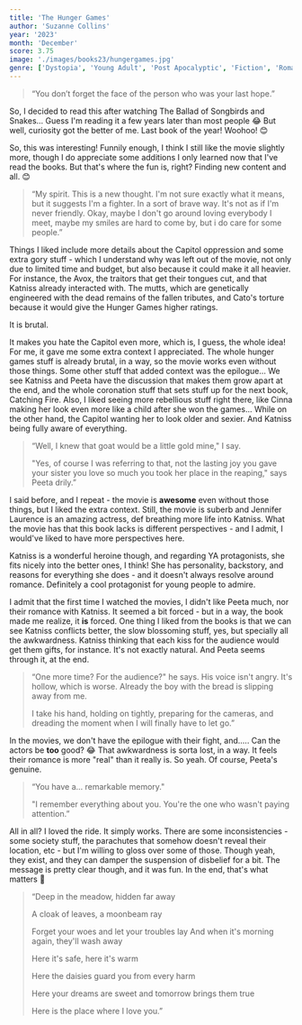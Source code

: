 ```yaml
---
title: 'The Hunger Games'
author: 'Suzanne Collins'
year: '2023'
month: 'December'
score: 3.75
image: './images/books23/hungergames.jpg'
genre: ['Dystopia', 'Young Adult', 'Post Apocalyptic', 'Fiction', 'Romance', 'Teen']
---
```


> “You don’t forget the face of the person who was your last hope.”

So, I decided to read this after watching The Ballad of Songbirds and Snakes... Guess I'm reading it a few years later
than most people 😂 But well, curiosity got the better of me. Last book of the year! Woohoo! 😊

So, this was interesting! Funnily enough, I think I still like the movie slightly more, though I do appreciate some additions I only learned now that I've read the books. But that's where the fun is, right? Finding new content and all. 😊

> “My spirit. This is a new thought. I'm not sure exactly what it means, but it suggests I'm a fighter. In a sort of brave way. It's not as if I'm never friendly. Okay, maybe I don't go around loving everybody I meet, maybe my smiles are hard to come by, but i do care for some people.”

Things I liked include more details about the Capitol oppression and some extra gory stuff - which I understand why was left out of the movie, not only due to limited time and budget, but also because it could make it all heavier. For instance, the Avox, the traitors that get their tongues cut, and that Katniss already interacted with. The mutts, which are genetically engineered with the dead remains of the fallen tributes, and Cato's torture because it would give the Hunger Games higher ratings.

It is brutal.

It makes you hate the Capitol even more, which is, I guess, the whole idea! For me, it gave me some extra context I appreciated. The whole hunger games stuff is already brutal, in a way, so the movie works even without those things. Some other stuff that added context was the epilogue... We see Katniss and Peeta have the discussion that makes them grow apart at the end, and the whole coronation stuff that sets stuff up for the next book, Catching Fire. Also, I liked seeing more rebellious stuff right there, like Cinna making her look even more like a child after she won the games... While on the other hand, the Capitol wanting her to look older and sexier. And Katniss being fully aware of everything.

> “Well, I knew that goat would be a little gold mine," I say.
>
> "Yes, of course I was referring to that, not the lasting joy you gave your sister you love so much you took her place in the reaping," says Peeta drily.”

I said before, and I repeat - the movie is **awesome** even without those things, but I liked the extra context. Still, the movie is suberb and Jennifer Laurence is an amazing actress, def breathing more life into Katniss. What the movie has that this book lacks is different perspectives - and I admit, I would've liked to have more perspectives here.

Katniss is a wonderful heroine though, and regarding YA protagonists, she fits nicely into the better ones, I think! She has personality, backstory, and reasons for everything she does - and it doesn't always resolve around romance. Definitely a cool protagonist for young people to admire.

I admit that the first time I watched the movies, I didn't like Peeta much, nor their romance with Katniss. It seemed a bit forced - but in a way, the book made me realize, it **is** forced. One thing I liked from the books is that we can see Katniss conflicts better, the slow blossoming stuff, yes, but specially all the awkwardness. Katniss thinking that each kiss for the audience would get them gifts, for instance. It's not exactly natural. And Peeta seems through it, at the end.

> “One more time? For the audience?" he says. His voice isn't angry. It's hollow, which is worse. Already the boy with the bread is slipping away from me.
>
> I take his hand, holding on tightly, preparing for the cameras, and dreading the moment when I will finally have to let go.”

In the movies, we don't have the epilogue with their fight, and..... Can the actors be **too** good? 😂 That awkwardness is sorta lost, in a way. It feels their romance is more "real" than it really is. So yeah. Of course, Peeta's genuine.

> “You have a... remarkable memory."
>
> "I remember everything about you. You're the one who wasn't paying attention.”

All in all? I loved the ride. It simply works. There are some inconsistencies - some society stuff, the parachutes that somehow doesn't reveal their location, etc - but I'm willing to gloss over some of those. Though yeah, they exist, and they can damper the suspension of disbelief for a bit. The message is pretty clear though, and it was fun. In the end, that's what matters 💖

> “Deep in the meadow, hidden far away
>
> A cloak of leaves, a moonbeam ray
>
> Forget your woes and let your troubles lay
> And when it's morning again, they'll wash away
>
> Here it's safe, here it's warm
>
> Here the daisies guard you from every harm
>
> Here your dreams are sweet and tomorrow brings them true
>
> Here is the place where I love you.”
